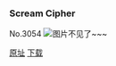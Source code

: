 ### Scream Cipher
No.3054
![图片不见了~~~](https://imgs.xkcd.com/comics/scream_cipher.png)

[原址](https://xkcd.com//3054) [下载](https://imgs.xkcd.com/comics/scream_cipher.png)

